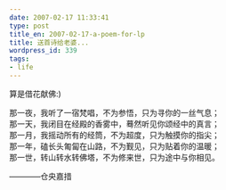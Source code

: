 ```yaml
---
date: 2007-02-17 11:33:41
type: post
title_en: 2007-02-17-a-poem-for-lp
title: 送首诗给老婆...
wordpress_id: 339
tags:
- life
---
```


算是借花献佛:)

那一夜，我听了一宿梵唱，不为参悟，只为寻你的一丝气息；  
那一天，我闭目在经殿的香雾中，蓦然听见你颂经中的真言；  
那一月，我摇动所有的经筒，不为超度，只为触摸你的指尖；  
那一年，磕长头匍匐在山路，不为觐见，只为贴着你的温暖；  
那一世，转山转水转佛塔，不为修来世，只为途中与你相见。  

————仓央嘉措
